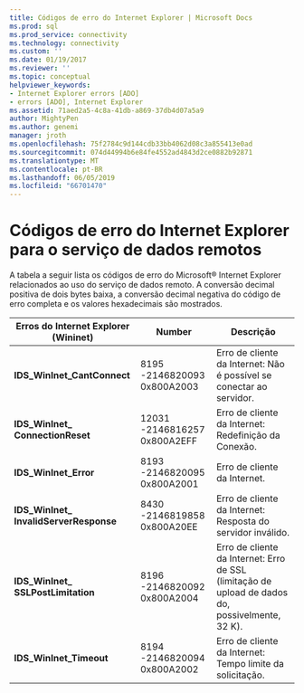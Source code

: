 ```yaml
---
title: Códigos de erro do Internet Explorer | Microsoft Docs
ms.prod: sql
ms.prod_service: connectivity
ms.technology: connectivity
ms.custom: ''
ms.date: 01/19/2017
ms.reviewer: ''
ms.topic: conceptual
helpviewer_keywords:
- Internet Explorer errors [ADO]
- errors [ADO], Internet Explorer
ms.assetid: 71aed2a5-4c8a-41db-a869-37db4d07a5a9
author: MightyPen
ms.author: genemi
manager: jroth
ms.openlocfilehash: 75f2784c9d144cdb33bb4062d08c3a855413e0ad
ms.sourcegitcommit: 074d44994b6e84fe4552ad4843d2ce0882b92871
ms.translationtype: MT
ms.contentlocale: pt-BR
ms.lasthandoff: 06/05/2019
ms.locfileid: "66701470"
---
```

# <a name="internet-explorer-error-codes-for-remote-data-service"></a>Códigos de erro do Internet Explorer para o serviço de dados remotos
A tabela a seguir lista os códigos de erro do Microsoft® Internet Explorer relacionados ao uso do serviço de dados remoto. A conversão decimal positiva de dois bytes baixa, a conversão decimal negativa do código de erro completa e os valores hexadecimais são mostrados.

|Erros do Internet Explorer (Wininet)|Number|Descrição|
|------------------------------------------|------------|-----------------|
|**IDS_WinInet_CantConnect**|8195 -2146820093 0x800A2003|Erro de cliente da Internet: Não é possível se conectar ao servidor.|
|**IDS_WinInet_ ConnectionReset**|12031 -2146816257 0x800A2EFF|Erro de cliente da Internet: Redefinição da Conexão.|
|**IDS_WinInet_Error**|8193 -2146820095 0x800A2001|Erro de cliente da Internet.|
|**IDS_WinInet_ InvalidServerResponse**|8430 -2146819858 0x800A20EE|Erro de cliente da Internet: Resposta do servidor inválido.|
|**IDS_WinInet_ SSLPostLimitation**|8196 -2146820092 0x800A2004|Erro de cliente da Internet: Erro de SSL (limitação de upload de dados do, possivelmente, 32 K).|
|**IDS_WinInet_Timeout**|8194 -2146820094 0x800A2002|Erro de cliente da Internet: Tempo limite da solicitação.|
